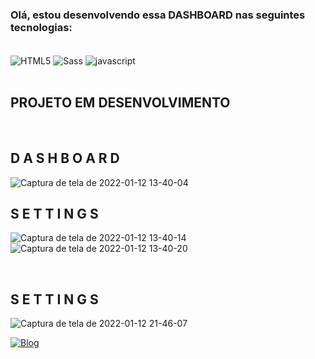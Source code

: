 <h3>Olá, estou desenvolvendo essa <span color="#F10E29">DASHBOARD</span> nas seguintes tecnologias:</h3> <br>



<div class="tecnologias">
    <img align="center" alt="HTML5" src="https://img.shields.io/badge/HTML5-E34F26?style=for-the-badge&logo=html5&logoColor=white">
    <img align="center" alt="Sass" src="https://img.shields.io/badge/Sass-CC6699?style=for-the-badge&logo=sass&logoColor=white">
    <img align="center" alt="javascript" src="https://img.shields.io/badge/JavaScript-F7DF1E?style=for-the-badge&logo=javascript&logoColor=black">
</div><br>

<h2 color="#FFD91E"> PROJETO EM DESENVOLVIMENTO </h2>

<br>
<h2 color="#FFD91E"> D A S H B O A R D </h2>

![Captura de tela de 2022-01-12 13-40-04](https://user-images.githubusercontent.com/96999326/149183324-9b8f9cd0-c4e5-4001-b7f8-c8ad61780090.png)

<h2 color="#FFD91E"> S E T T I N G S </h2>

![Captura de tela de 2022-01-12 13-40-14](https://user-images.githubusercontent.com/96999326/149183510-4d2b105f-deb3-420a-a2ef-42c7e34f81ac.png)
![Captura de tela de 2022-01-12 13-40-20](https://user-images.githubusercontent.com/96999326/149183665-5811b96b-73ad-42d0-93d7-ec0d4269d432.png)

<br>

<h2 color="#FFD91E"> S E T T I N G S </h2>

![Captura de tela de 2022-01-12 21-46-07](https://user-images.githubusercontent.com/96999326/149245945-70a0f99e-9278-4690-a07e-d4b123a9e824.png)


[![Blog](https://img.shields.io/badge/LinkedIn-0077B5?style=for-the-badge&logo=linkedin&logoColor=white)](https://www.linkedin.com/in/raique-ramos-328556210/)

